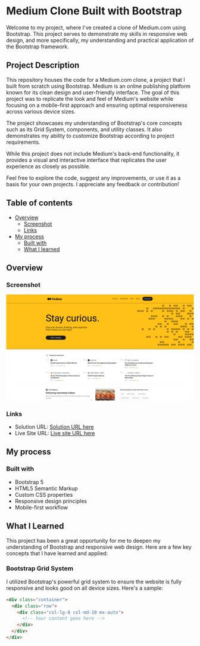 # Medium Clone Built with Bootstrap

Welcome to my project, where I've created a clone of Medium.com using Bootstrap. This project serves to demonstrate my skills in responsive web design, and more specifically, my understanding and practical application of the Bootstrap framework.

## Project Description

This repository houses the code for a Medium.com clone, a project that I built from scratch using Bootstrap. Medium is an online publishing platform known for its clean design and user-friendly interface. The goal of this project was to replicate the look and feel of Medium's website while focusing on a mobile-first approach and ensuring optimal responsiveness across various device sizes.

The project showcases my understanding of Bootstrap's core concepts such as its Grid System, components, and utility classes. It also demonstrates my ability to customize Bootstrap according to project requirements.

While this project does not include Medium's back-end functionality, it provides a visual and interactive interface that replicates the user experience as closely as possible.

Feel free to explore the code, suggest any improvements, or use it as a basis for your own projects. I appreciate any feedback or contribution!

## Table of contents

- [Overview](#overview)
  - [Screenshot](#screenshot)
  - [Links](#links)
- [My process](#my-process)
  - [Built with](#built-with)
  - [What I learned](#what-i-learned)

## Overview

### Screenshot

![](./design/my-preview.png)

### Links

- Solution URL: [Solution URL here](https://medium.com/)
- Live Site URL: [Live site URL here](https://berkcan-medium-clone.netlify.app/)

## My process

### Built with

- Bootstrap 5
- HTML5 Semantic Markup
- Custom CSS properties
- Responsive design principles
- Mobile-first workflow

## What I Learned

This project has been a great opportunity for me to deepen my understanding of Bootstrap and responsive web design. Here are a few key concepts that I have learned and applied:

### Bootstrap Grid System

I utilized Bootstrap's powerful grid system to ensure the website is fully responsive and looks good on all device sizes. Here's a sample:

```html
<div class="container">
  <div class="row">
    <div class="col-lg-8 col-md-10 mx-auto">
      <!-- Your content goes here -->
    </div>
  </div>
</div>

